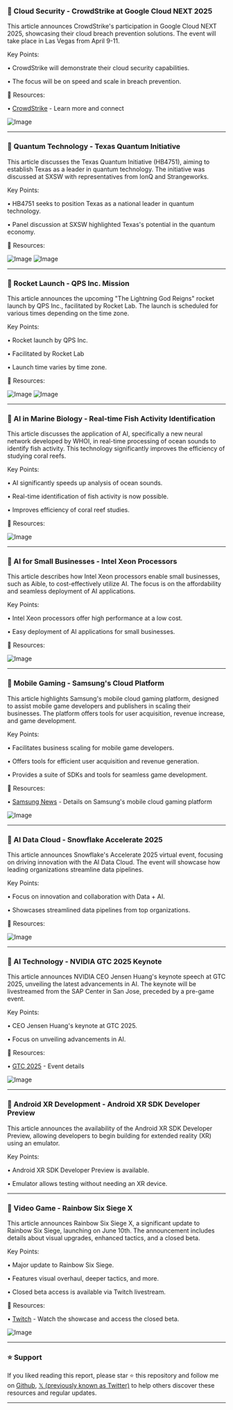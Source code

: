 ### 🚀 Cloud Security - CrowdStrike at Google Cloud NEXT 2025

This article announces CrowdStrike's participation in Google Cloud NEXT 2025, showcasing their cloud breach prevention solutions.  The event will take place in Las Vegas from April 9-11.

Key Points:

• CrowdStrike will demonstrate their cloud security capabilities.

•  The focus will be on speed and scale in breach prevention.


🔗 Resources:

• [CrowdStrike](https://crwdstr.ke/60140nL8A) - Learn more and connect

![Image](https://pbs.twimg.com/media/GmCE4jRXAAAEnal?format=jpg&name=small)

---
### 🤖 Quantum Technology - Texas Quantum Initiative

This article discusses the Texas Quantum Initiative (HB4751), aiming to establish Texas as a leader in quantum technology.  The initiative was discussed at SXSW with representatives from IonQ and Strangeworks.

Key Points:

• HB4751 seeks to position Texas as a national leader in quantum technology.

•  Panel discussion at SXSW highlighted Texas's potential in the quantum economy.


🔗 Resources:

![Image](https://pbs.twimg.com/media/GmCAwlxbcAAE69L?format=jpg&name=small)
![Image](https://pbs.twimg.com/media/GmCAwmVXcAEp4Ou?format=jpg&name=small)

---
### 🚀 Rocket Launch - QPS Inc. Mission

This article announces the upcoming "The Lightning God Reigns" rocket launch by QPS Inc., facilitated by Rocket Lab.  The launch is scheduled for various times depending on the time zone.


Key Points:

• Rocket launch by QPS Inc.

• Facilitated by Rocket Lab

• Launch time varies by time zone.


🔗 Resources:

![Image](https://pbs.twimg.com/media/GmB3ZhwXcAAE3wb?format=jpg&name=small)
![Image](https://pbs.twimg.com/media/GmB3ZhJXkAEO9lN?format=jpg&name=small)

---
### 🤖 AI in Marine Biology - Real-time Fish Activity Identification

This article discusses the application of AI, specifically a new neural network developed by WHOI, in real-time processing of ocean sounds to identify fish activity.  This technology significantly improves the efficiency of studying coral reefs.


Key Points:

• AI significantly speeds up analysis of ocean sounds.


• Real-time identification of fish activity is now possible.


• Improves efficiency of coral reef studies.


🔗 Resources:

![Image](https://pbs.twimg.com/media/GmBavUzbEAAKn6_?format=jpg&name=small)

---
### 🤖 AI for Small Businesses - Intel Xeon Processors

This article describes how Intel Xeon processors enable small businesses, such as Aible, to cost-effectively utilize AI. The focus is on the affordability and seamless deployment of AI applications.


Key Points:

• Intel Xeon processors offer high performance at a low cost.

•  Easy deployment of AI applications for small businesses.


🔗 Resources:

![Image](https://pbs.twimg.com/ext_tw_video_thumb/1900580172488753152/pu/img/xDCMS9ghTpJrjk4M.jpg)

---
### 🚀 Mobile Gaming - Samsung's Cloud Platform

This article highlights Samsung's mobile cloud gaming platform, designed to assist mobile game developers and publishers in scaling their businesses. The platform offers tools for user acquisition, revenue increase, and game development.

Key Points:

•  Facilitates business scaling for mobile game developers.

• Offers tools for efficient user acquisition and revenue generation.

• Provides a suite of SDKs and tools for seamless game development.


🔗 Resources:

• [Samsung News](https://news.samsung.com/us/samsung-accelerates-developer-success-mobile-cloud-gaming-platform/?utm_source=twitter&utm_medium=usnews&utm_campaign=general…) - Details on Samsung's mobile cloud gaming platform

![Image](https://pbs.twimg.com/media/Gl8X5XYWIAAJPU7?format=jpg&name=small)

---
### 🤖 AI Data Cloud - Snowflake Accelerate 2025

This article announces Snowflake's Accelerate 2025 virtual event, focusing on driving innovation with the AI Data Cloud. The event will showcase how leading organizations streamline data pipelines.

Key Points:

• Focus on innovation and collaboration with Data + AI.

•  Showcases streamlined data pipelines from top organizations.


🔗 Resources:


![Image](https://pbs.twimg.com/media/Gl8XxdbWAAElvH7.jpg)

---
### 🤖 AI Technology - NVIDIA GTC 2025 Keynote

This article announces NVIDIA CEO Jensen Huang's keynote speech at GTC 2025, unveiling the latest advancements in AI. The keynote will be livestreamed from the SAP Center in San Jose, preceded by a pre-game event.

Key Points:

•  CEO Jensen Huang's keynote at GTC 2025.

•  Focus on unveiling advancements in AI.


🔗 Resources:

• [GTC 2025](https://nvda.ws/4bKNf5N) - Event details


![Image](https://pbs.twimg.com/amplify_video_thumb/1899532816745979904/img/vd30BoXHbcV8_y_M.jpg)

---
### 🤖 Android XR Development - Android XR SDK Developer Preview

This article announces the availability of the Android XR SDK Developer Preview, allowing developers to begin building for extended reality (XR) using an emulator.


Key Points:

• Android XR SDK Developer Preview is available.

•  Emulator allows testing without needing an XR device.


---
### 🚀 Video Game - Rainbow Six Siege X

This article announces Rainbow Six Siege X, a significant update to Rainbow Six Siege, launching on June 10th. The announcement includes details about visual upgrades, enhanced tactics, and a closed beta.


Key Points:

• Major update to Rainbow Six Siege.

•  Features visual overhaul, deeper tactics, and more.

• Closed beta access is available via Twitch livestream.


🔗 Resources:

• [Twitch](http://twitch.tv/Rainbow6) - Watch the showcase and access the closed beta.

![Image](https://pbs.twimg.com/ext_tw_video_thumb/1900233752447442944/pu/img/3TMSEI5ljYQPplH3.jpg)


---

### ⭐️ Support

If you liked reading this report, please star ⭐️ this repository and follow me on [Github](https://github.com/Drix10), [𝕏 (previously known as Twitter)](https://x.com/DRIX_10_) to help others discover these resources and regular updates.

---